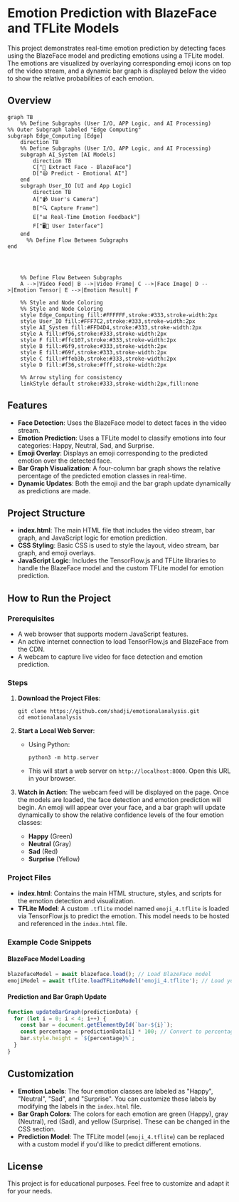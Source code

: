 
# Emotion Prediction with BlazeFace and TFLite Models

This project demonstrates real-time emotion prediction by detecting faces using the BlazeFace model and predicting emotions using a TFLite model. The emotions are visualized by overlaying corresponding emoji icons on top of the video stream, and a dynamic bar graph is displayed below the video to show the relative probabilities of each emotion.
## Overview
```mermaid
graph TB
    %% Define Subgraphs (User I/O, APP Logic, and AI Processing)
%% Outer Subgraph labeled "Edge Computing"
subgraph Edge_Computing [Edge]
    direction TB
    %% Define Subgraphs (User I/O, APP Logic, and AI Processing)
    subgraph AI_System [AI Models]
        direction TB
        C["🔧 Extract Face - BlazeFace"]
        D["😄 Predict - Emotional AI"]
    end
    subgraph User_IO [UI and App Logic]
        direction TB
        A["📹 User's Camera"]
        B["🔍 Capture Frame"]
        E["📊 Real-Time Emotion Feedback"]
        F["🖥️📱 User Interface"]
    end
      %% Define Flow Between Subgraphs
end




    %% Define Flow Between Subgraphs
    A -->|Video Feed| B -->|Video Frame| C -->|Face Image| D -->|Emotion Tensor| E -->|Emotion Result| F

    %% Style and Node Coloring
    %% Style and Node Coloring
    style Edge_Computing fill:#FFFFFF,stroke:#333,stroke-width:2px
    style User_IO fill:#FFF7C2,stroke:#333,stroke-width:2px
    style AI_System fill:#FFD4D4,stroke:#333,stroke-width:2px   
    style A fill:#f96,stroke:#333,stroke-width:2px
    style F fill:#ffc107,stroke:#333,stroke-width:2px
    style B fill:#6f9,stroke:#333,stroke-width:2px
    style E fill:#69f,stroke:#333,stroke-width:2px
    style C fill:#ffeb3b,stroke:#333,stroke-width:2px
    style D fill:#f36,stroke:#fff,stroke-width:2px

    %% Arrow styling for consistency
    linkStyle default stroke:#333,stroke-width:2px,fill:none

```
## Features
- **Face Detection**: Uses the BlazeFace model to detect faces in the video stream.
- **Emotion Prediction**: Uses a TFLite model to classify emotions into four categories: Happy, Neutral, Sad, and Surprise.
- **Emoji Overlay**: Displays an emoji corresponding to the predicted emotion over the detected face.
- **Bar Graph Visualization**: A four-column bar graph shows the relative percentage of the predicted emotion classes in real-time.
- **Dynamic Updates**: Both the emoji and the bar graph update dynamically as predictions are made.

## Project Structure

- **index.html**: The main HTML file that includes the video stream, bar graph, and JavaScript logic for emotion prediction.
- **CSS Styling**: Basic CSS is used to style the layout, video stream, bar graph, and emoji overlays.
- **JavaScript Logic**: Includes the TensorFlow.js and TFLite libraries to handle the BlazeFace model and the custom TFLite model for emotion prediction.

## How to Run the Project

### Prerequisites

- A web browser that supports modern JavaScript features.
- An active internet connection to load TensorFlow.js and BlazeFace from the CDN.
- A webcam to capture live video for face detection and emotion prediction.

### Steps

1. **Download the Project Files**:
   ```
   git clone https://github.com/shadji/emotionalanalysis.git
   cd emotionalanalysis
   ```
2. **Start a Local Web Server**:
 
   - Using Python:
     ```
     python3 -m http.server
     ```
   - This will start a web server on `http://localhost:8000`. Open this URL in your browser.
3. **Watch in Action**: The webcam feed will be displayed on the page. Once the models are loaded, the face detection and emotion prediction will begin. An emoji will appear over your face, and a bar graph will update dynamically to show the relative confidence levels of the four emotion classes:
   - **Happy** (Green)
   - **Neutral** (Gray)
   - **Sad** (Red)
   - **Surprise** (Yellow)

### Project Files

- **index.html**: Contains the main HTML structure, styles, and scripts for the emotion detection and visualization.
- **TFLite Model**: A custom `.tflite` model named `emoji_4.tflite` is loaded via TensorFlow.js to predict the emotion. This model needs to be hosted and referenced in the `index.html` file.

### Example Code Snippets

#### BlazeFace Model Loading
```javascript
blazefaceModel = await blazeface.load(); // Load BlazeFace model
emojiModel = await tflite.loadTFLiteModel('emoji_4.tflite'); // Load your emoji TFLite model
```

#### Prediction and Bar Graph Update
```javascript
function updateBarGraph(predictionData) {
  for (let i = 0; i < 4; i++) {
    const bar = document.getElementById(`bar-${i}`);
    const percentage = predictionData[i] * 100; // Convert to percentage
    bar.style.height = `${percentage}%`;
  }
}
```

## Customization

- **Emotion Labels**: The four emotion classes are labeled as "Happy", "Neutral", "Sad", and "Surprise". You can customize these labels by modifying the labels in the `index.html` file.
- **Bar Graph Colors**: The colors for each emotion are green (Happy), gray (Neutral), red (Sad), and yellow (Surprise). These can be changed in the CSS section.
- **Prediction Model**: The TFLite model (`emoji_4.tflite`) can be replaced with a custom model if you'd like to predict different emotions.

## License
This project is for educational purposes. Feel free to customize and adapt it for your needs.
